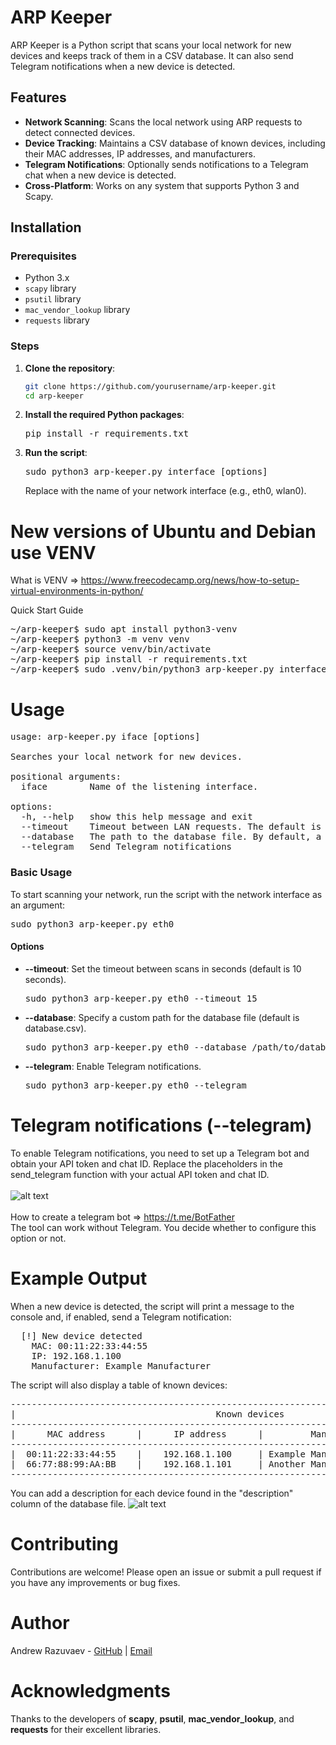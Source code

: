 # ARP Keeper

ARP Keeper is a Python script that scans your local network for new devices and keeps track of them in a CSV database. It can also send Telegram notifications when a new device is detected.

## Features

- **Network Scanning**: Scans the local network using ARP requests to detect connected devices.
- **Device Tracking**: Maintains a CSV database of known devices, including their MAC addresses, IP addresses, and manufacturers.
- **Telegram Notifications**: Optionally sends notifications to a Telegram chat when a new device is detected.
- **Cross-Platform**: Works on any system that supports Python 3 and Scapy.

## Installation

### Prerequisites

- Python 3.x
- `scapy` library
- `psutil` library
- `mac_vendor_lookup` library
- `requests` library

### Steps

1. **Clone the repository**:
   ```bash
   git clone https://github.com/yourusername/arp-keeper.git
   cd arp-keeper

2. **Install the required Python packages**:
   <pre>pip install -r requirements.txt</pre>

3. **Run the script**:
   <pre>sudo python3 arp-keeper.py interface [options]</pre>
   Replace <interface> with the name of your network interface (e.g., eth0, wlan0).

# New versions of Ubuntu and Debian use VENV
What is VENV => https://www.freecodecamp.org/news/how-to-setup-virtual-environments-in-python/

Quick Start Guide
<pre>
~/arp-keeper$ sudo apt install python3-venv
~/arp-keeper$ python3 -m venv venv
~/arp-keeper$ source venv/bin/activate
~/arp-keeper$ pip install -r requirements.txt
~/arp-keeper$ sudo .venv/bin/python3 arp-keeper.py interface
</pre>

# Usage
<pre>
usage: arp-keeper.py iface [options]

Searches your local network for new devices.

positional arguments:
  iface        Name of the listening interface.

options:
  -h, --help   show this help message and exit
  --timeout    Timeout between LAN requests. The default is 15 seconds.
  --database   The path to the database file. By default, a database.csv file is created.
  --telegram   Send Telegram notifications
</pre>

### Basic Usage
To start scanning your network, run the script with the network interface as an argument:
<pre>sudo python3 arp-keeper.py eth0</pre>

#### Options
- **--timeout**: Set the timeout between scans in seconds (default is 10 seconds).
  <pre>sudo python3 arp-keeper.py eth0 --timeout 15</pre>
- **--database**: Specify a custom path for the database file (default is database.csv).
  <pre>sudo python3 arp-keeper.py eth0 --database /path/to/database.csv</pre>
- **--telegram**: Enable Telegram notifications.
  <pre>sudo python3 arp-keeper.py eth0 --telegram</pre>

# Telegram notifications (--telegram)
To enable Telegram notifications, you need to set up a Telegram bot and obtain your API token and chat ID. Replace the placeholders in the send_telegram function with your actual API token and chat ID. \
\
![alt text](https://github.com/posixfan/arp-keeper/blob/main/img/telegram.png) \
\
How to create a telegram bot => https://t.me/BotFather \
The tool can work without Telegram. You decide whether to configure this option or not.

# Example Output
When a new device is detected, the script will print a message to the console and, if enabled, send a Telegram notification:
<pre>
  [!] New device detected
    MAC: 00:11:22:33:44:55
    IP: 192.168.1.100
    Manufacturer: Example Manufacturer
</pre>

The script will also display a table of known devices:
<pre>
----------------------------------------------------------------------------------------------------
|                                      Known devices                                               |
----------------------------------------------------------------------------------------------------
|      MAC address      |      IP address      |         Manufacturer         |     Description    |
----------------------------------------------------------------------------------------------------
|  00:11:22:33:44:55    |    192.168.1.100     | Example Manufacturer         |                    |
|  66:77:88:99:AA:BB    |    192.168.1.101     | Another Manufacturer         |                    |
----------------------------------------------------------------------------------------------------
</pre>

You can add a description for each device found in the "description" column of the database file.
![alt text](https://github.com/posixfan/arp-keeper/blob/main/img/Description.png) 

# Contributing
Contributions are welcome! Please open an issue or submit a pull request if you have any improvements or bug fixes.

# Author
Andrew Razuvaev - [GitHub](https://github.com/posixfan) | [Email](posixfan87@yandex.ru)

# Acknowledgments
Thanks to the developers of **scapy**, **psutil**, **mac_vendor_lookup**, and **requests** for their excellent libraries.
